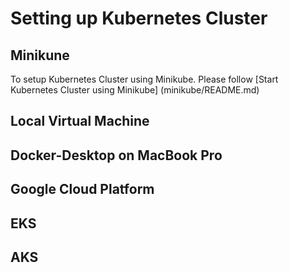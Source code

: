 # Setting up Kubernetes Cluster

## Minikune
   To setup Kubernetes Cluster using Minikube. Please follow [Start Kubernetes Cluster using Minikube] (minikube/README.md)

## Local Virtual Machine

## Docker-Desktop on MacBook Pro

## Google Cloud Platform

## EKS

## AKS


